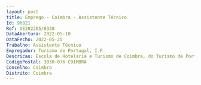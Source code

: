 ```yaml
--- 
layout: post
title: Emprego - Coimbra - Assistente Técnico
Id: 96821
Ref: OE202205/0338
DataAbertura: 2022-05-10
DataFecho: 2022-05-25
Trabalho: Assistente Técnico
Empregador: Turismo de Portugal, I.P.
Descricao: Escola de Hotelaria e Turismo de Coimbra, do Turismo de Portugal I.P. pretende recrutar, em regime de mobilidade, um assistente técnico para desempenhar funções na área do economato, nomeadamente Organização do Economato e Despensa Responsabilidade geral de compras da área alimentar Aprovisionamento e distribuição interna de matérias primas e outros produtos Emissão e gestão das encomendas a fornecedores Receção de mercadorias e controlo de faturação Acompanhamento e monitorização dos contratos de fornecimento.
CodigoPostal: 3030-076 COIMBRA
Concelho: Coimbra
Distrito: Coimbra
--- 
```

